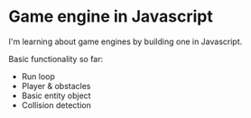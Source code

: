 # Game engine in Javascript

I'm learning about game engines by building one in Javascript.

Basic functionality so far:

* Run loop
* Player & obstacles
* Basic entity object
* Collision detection
